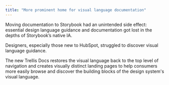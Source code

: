 ```yaml
---
title: "More prominent home for visual language documentation"
---
```


<!-- One side effect of moving documentation to Storybook was that the foundational design language guidance and documentation became buried deep within Storybook's native IA.

Designers, especially those new to HubSpot, were struggling to find and reference the visual building blocks of the system.

The new Trellis Docs restores the visual language to top level navigation and creates visually distinct landing pages to help consumers browse and discover these visual building blocks. -->

Moving documentation to Storybook had an unintended side effect: essential design language guidance and documentation got lost in the depths of Storybook’s native IA.

Designers, especially those new to HubSpot, struggled to discover visual language guidance.

The new Trellis Docs restores the visual language back to the top level of navigation and creates visually distinct landing pages to help consumers more easily browse and discover the building blocks of the design system's visual language.
